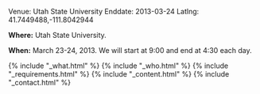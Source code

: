 Venue: Utah State University
Enddate: 2013-03-24
Latlng: 41.7449488,-111.8042944

<p><strong>Where:</strong> Utah State University.</p>
<p><strong>When:</strong> March 23-24, 2013. We will start at 9:00 and end at 4:30 each day.</p>
{% include "_what.html" %}
{% include "_who.html" %}
{% include "_requirements.html" %}
{% include "_content.html" %}
{% include "_contact.html" %}
